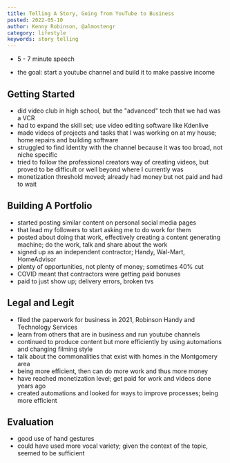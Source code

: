 ```yaml
---
title: Telling A Story, Going from YouTube to Business
posted: 2022-05-10
author: Kenny Robinson, @almostengr
category: lifestyle
keywords: story telling
---
```


* 5 - 7 minute speech

* the goal: start a youtube channel and build it to make passive income

## Getting Started

* did video club in high school, but the "advanced" tech that we had was a VCR
* had to expand the skill set; use video editing software like Kdenlive
* made videos of projects and tasks that I was working on at my house; home repairs and building software
* struggled to find identity with the channel because it was too broad, not niche specific
* tried to follow the professional creators way of creating videos, but proved to be difficult or well beyond where I currently was
* monetization threshold moved; already had money but not paid and had to wait

## Building A Portfolio

* started posting similar content on personal social media pages
* that lead my followers to start asking me to do work for them
* posted about doing that work, effectively creating a content generating machine; do the work, talk and share about the work
* signed up as an independent contractor; Handy, Wal-Mart, HomeAdvisor
* plenty of opportunities, not plenty of money; sometimes 40% cut
* COVID meant that contractors were getting paid bonuses
* paid to just show up; delivery errors, broken tvs

## Legal and Legit

* filed the paperwork for business in 2021, Robinson Handy and Technology Services
* learn from others that are in business and run youtube channels
* continued to produce content but more efficiently by using automations and changing filming style
* talk about the commonalities that exist with homes in the Montgomery area
* being more efficient, then can do more work and thus more money 
* have reached monetization level; get paid for work and videos done years ago
* created automations and looked for ways to improve processes; being more efficient 

## Evaluation

* good use of hand gestures 
* could have used more vocal variety; given the context of the topic, seemed to be sufficient
